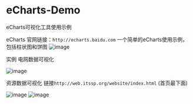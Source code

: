 # eCharts-Demo
eCharts可视化工具使用示例

eCharts 官网链接：```http://echarts.baidu.com```
一个简单的eCharts使用示例，包括柱状图和饼图
 ![image](https://github.com/kathy775/eCharts-Demo/blob/master/others/demo1.gif)

实例
电网数据可视化

 ![image](https://github.com/kathy775/eCharts-Demo/blob/master/others/demo4.gif)
 
 
 资源数据可视化
 链接``` http://web.itssp.org/website/index.html ``` (首页最下面)
 
 ![image](https://github.com/kathy775/eCharts-Demo/blob/master/others/demo2.gif)
  ![image](https://github.com/kathy775/eCharts-Demo/blob/master/others/demo3.gif)
